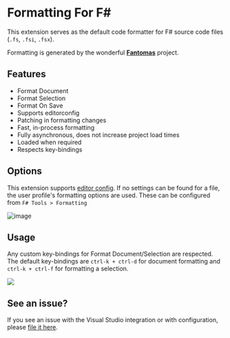 # Formatting For F# 

This extension serves as the default code formatter for F# source code files (`.fs`, `.fsi`, `.fsx`).

Formatting is generated by the wonderful [**Fantomas**](https://github.com/fsprojects/fantomas/) project.

## Features

- Format Document
- Format Selection
- Format On Save
- Supports editorconfig
- Patching in formatting changes
- Fast, in-process formatting
- Fully asynchronous, does not increase project load times
- Loaded when required
- Respects key-bindings

## Options

This extension supports [editor config](editorconfig.org).
If no settings can be found for a file, the user profile's formatting options are used.
These can be configured from `F# Tools > Formatting`

![image](https://user-images.githubusercontent.com/2375486/86393459-bc75d800-bcba-11ea-8619-1acb625eacef.png)

## Usage

Any custom key-bindings for Format Document/Selection are respected. The default key-bindings are `ctrl-k + ctrl-d` for document formatting and `ctrl-k + ctrl-f` for formatting a selection. 

![](https://user-images.githubusercontent.com/2375486/86392536-3c02a780-bcb9-11ea-8412-7bbf7c164408.gif)

## See an issue?

If you see an issue with the Visual Studio integration or with configuration, please [file it here](https://github.com/deviousasti/fsharp-formatting-for-vs/issues).
